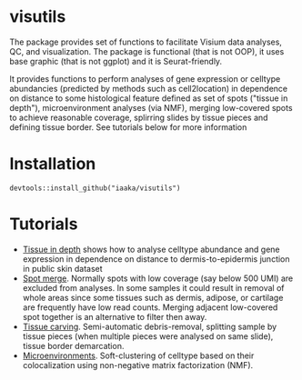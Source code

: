 # visutils
The package provides set of functions to facilitate Visium data analyses, QC, and visualization. The package is functional (that is not OOP), it uses base graphic (that is not ggplot) and it is Seurat-friendly.

It provides functions to perform analyses of gene expression or celltype abundancies (predicted by methods such as cell2location) in dependence on distance to some histological feature defined as set of spots ("tissue in depth"), microenvironment analyses (via NMF), merging low-covered spots to achieve reasonable coverage, splirring slides by tissue pieces and defining tissue border. See tutorials below for more information
# Installation
```
devtools::install_github("iaaka/visutils")
```
# Tutorials
* [Tissue in depth](vignettes/TissueInDepth.md) shows how to analyse celltype abundance and gene expression in dependence on distance to dermis-to-epidermis junction in public skin dataset
* [Spot merge](vignettes/SpotMerge.md). Normally spots with low coverage (say below 500 UMI) are excluded from analyses. In some samples it could result in removal of whole areas since some tissues such as dermis, adipose, or cartilage are frequently have low read counts. Merging adjacent low-covered spot together is an alternative to filter then away.
* [Tissue carving](vignettes/TissueCarving.md). Semi-automatic debris-removal, splitting sample by tissue pieces (when multiple pieces were analysed on same slide), tissue border demarcation.
* [Microenvironments](vignettes/Microenvironments.md). Soft-clustering of celltype based on their colocalization using non-negative matrix factorization (NMF).

